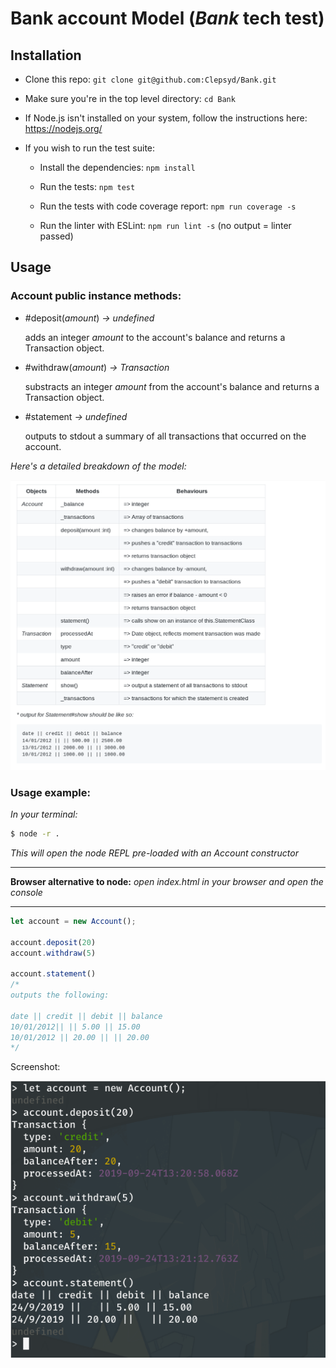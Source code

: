 # Bank account Model (_Bank_ tech test)

## Installation

- Clone this repo:
`git clone git@github.com:Clepsyd/Bank.git`

- Make sure you're in the top level directory:
`cd Bank`

- If Node.js isn't installed on your system, follow the instructions here: https://nodejs.org/

- If you wish to run the test suite:

    - Install the dependencies: `npm install`

    - Run the tests: `npm test`

    - Run the tests with code coverage report: `npm run coverage -s`

    - Run the linter with ESLint: `npm run lint -s` (no output = linter passed)

## Usage

### Account public instance methods:

- #deposit(_amount_) _-> undefined_

    adds an integer _amount_ to the account's balance and returns a Transaction object.

- #withdraw(_amount_) _-> Transaction_

    substracts an integer _amount_ from the account's balance and returns a Transaction object.

- #statement _-> undefined_

    outputs to stdout a summary of all transactions that occurred on the account.

_Here's a detailed breakdown of the model:_

![img](assets/DomainModel.png)

### Usage example:

_In your terminal:_

```bash
$ node -r .
```
_This will open the node REPL pre-loaded with an Account constructor_
********
**Browser alternative to node:** _open index.html in your browser and open the console_
********
```javascript
let account = new Account();

account.deposit(20)
account.withdraw(5)

account.statement() 
/*
outputs the following:

date || credit || debit || balance
10/01/2012|| || 5.00 || 15.00
10/01/2012 || 20.00 || || 20.00
*/
```

Screenshot:

![img](assets/Example.png)
